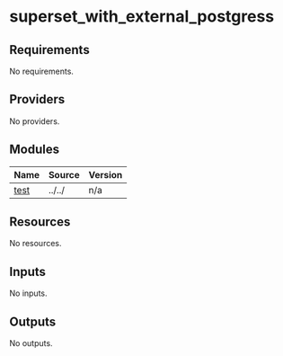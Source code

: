 # superset_with_external_postgress

<!-- BEGINNING OF PRE-COMMIT-TERRAFORM DOCS HOOK -->
## Requirements

No requirements.

## Providers

No providers.

## Modules

| Name | Source | Version |
|------|--------|---------|
| <a name="module_test"></a> [test](#module\_test) | ../../ | n/a |

## Resources

No resources.

## Inputs

No inputs.

## Outputs

No outputs.
<!-- END OF PRE-COMMIT-TERRAFORM DOCS HOOK -->
